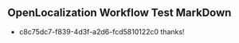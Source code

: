 ## OpenLocalization Workflow Test MarkDown
* c8c75dc7-f839-4d3f-a2d6-fcd5810122c0 thanks!

<!--HONumber=Sep16_HO1-->


